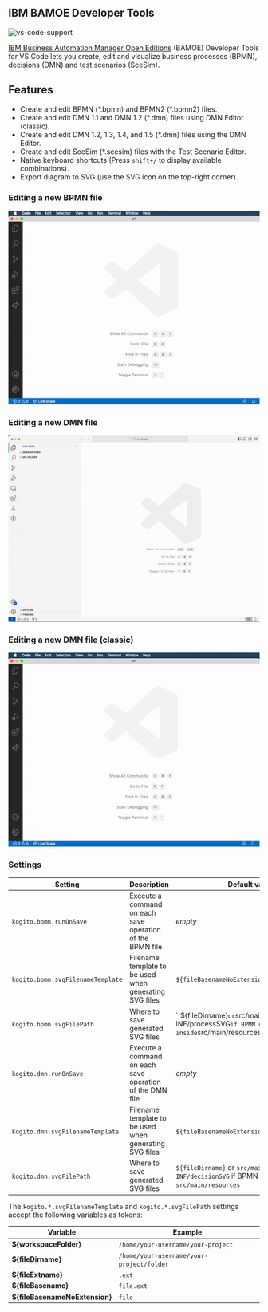 ## IBM BAMOE Developer Tools

![vs-code-support](https://img.shields.io/badge/Visual%20Studio%20Code-1.66.0+-blue.svg)

[IBM Business Automation Manager Open Editions](https://www.ibm.com/products/business-automation-manager-open-editions) (BAMOE) Developer Tools for VS Code lets you create, edit and visualize business processes (BPMN), decisions (DMN) and test scenarios (SceSim).

## Features

- Create and edit BPMN (\*.bpmn) and BPMN2 (\*.bpmn2) files.
- Create and edit DMN 1.1 and DMN 1.2 (\*.dmn) files using DMN Editor (classic).
- Create and edit DMN 1.2, 1.3, 1.4, and 1.5 (\*.dmn) files using the DMN Editor.
- Create and edit SceSim (\*.scesim) files with the Test Scenario Editor.
- Native keyboard shortcuts (Press `shift+/` to display available combinations).
- Export diagram to SVG (use the SVG icon on the top-right corner).

### Editing a new BPMN file

![alt](https://github.com/ibm/bamoe/raw/main/bamoe-developer-tools-for-vscode/gifs/bpmn.gif)

### Editing a new DMN file

![alt](https://github.com/ibm/bamoe/raw/main/bamoe-developer-tools-for-vscode/gifs/dmn.gif)

### Editing a new DMN file (classic)

![alt](https://github.com/ibm/bamoe/raw/main/bamoe-developer-tools-for-vscode/gifs/dmn-classic.gif)

### Settings

| Setting                           | Description                                               | Default value                                                                                              |
| --------------------------------- | --------------------------------------------------------- | ---------------------------------------------------------------------------------------------------------- |
| `kogito.bpmn.runOnSave`           | Execute a command on each save operation of the BPMN file | _empty_                                                                                                    |
| `kogito.bpmn.svgFilenameTemplate` | Filename template to be used when generating SVG files    | `${fileBasenameNoExtension}.svg`                                                                           |
| `kogito.bpmn.svgFilePath`         | Where to save generated SVG files                         | ``${fileDirname}` or `src/main/resources/META-INF/processSVG` if BPMN model is inside `src/main/resources` |
| `kogito.dmn.runOnSave`            | Execute a command on each save operation of the DMN file  | _empty_                                                                                                    |
| `kogito.dmn.svgFilenameTemplate`  | Filename template to be used when generating SVG files    | `${fileBasenameNoExtension}.svg`                                                                           |
| `kogito.dmn.svgFilePath`          | Where to save generated SVG files                         | `${fileDirname}` or `src/main/resources/META-INF/decisionSVG` if BPMN model is inside `src/main/resources` |

The `kogito.*.svgFilenameTemplate` and `kogito.*.svgFilePath` settings accept the following variables as tokens:

| Variable                       | Example                                   |
| ------------------------------ | ----------------------------------------- |
| **${workspaceFolder}**         | `/home/your-username/your-project`        |
| **${fileDirname}**             | `/home/your-username/your-project/folder` |
| **${fileExtname}**             | `.ext`                                    |
| **${fileBasename}**            | `file.ext`                                |
| **${fileBasenameNoExtension}** | `file`                                    |
